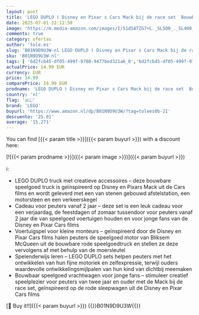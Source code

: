 ```yaml
---
layout: post
title: 'LEGO DUPLO ǀ Disney en Pixar s Cars Mack bij de race set  Bouwbaar Speelgoed voor Peuters met Rode Sleepwagen uit de Film  Cadeau voor 2 Jarigen en Ouder 10417'
date: 2025-07-01 22:12:58
image: 'https://m.media-amazon.com/images/I/51dSATZG7+L._SL500_._SL400_.jpg'
comments: true
category: ofertas
author: 'tole.es'
slug: 'B01N9D9U3W-nl LEGO DUPLO ǀ Disney en Pixar s Cars Mack bij de race set...'
sku: 'B01N9D9U3W-nl'
tags: [ '6d2fcb45-df05-499f-9780-9477bed321a6_0','6d2fcb45-df05-499f-9780-9477bed321a6_2601','6d2fcb45-df05-499f-9780-9477bed321a6_501','Arborist Merchandising Root','Bouw- & constructiespeelgoed','Educatief speelgoed','Montessori','Self Service','Sinterklaas','Special Features Stores','Speelgoed & spellen','Speelgoedbouwsets','lego','🇳🇱', ]
actualPrice: 14.99 EUR
currency: EUR
price: 14.99
comparePrice: 19.99 EUR
prodname: 'LEGO DUPLO ǀ Disney en Pixar s Cars Mack bij de race set  Bouwbaar Speelgoed voor Peuters met Rode Sleepwagen uit de Film  Cadeau voor 2 Jarigen en Ouder 10417'
country: 'nl'
flag: '🇳🇱'
brand: 'LEGO'
buyurl: 'https://www.amazon.nl/dp/B01N9D9U3W/?tag=tolees0b-21'
descuento: '25.01'
average: '15.271'
---
```


You can find [{{< param title >}}]({{< param buyurl >}}) with a discount here:

[![{{< param prodname >}}]({{< param image >}})]({{< param buyurl >}})

ℹ️:

- LEGO DUPLO truck met creatieve accessoires – deze bouwbare speelgoed truck is geïnspireerd op Disney en Pixars Mack uit de Cars films en wordt geleverd met een van stenen gebouwd afstelstation, een motorsteen en een verkeerskegel
- Cadeau voor peuters vanaf 2 jaar – deze set is een leuk cadeau voor een verjaardag, de feestdagen of zomaar tussendoor voor peuters vanaf 2 jaar die van speelgoed voertuigen houden en voor jonge fans van de Disney en Pixar Cars films
- Voertuigspel voor kleine monteurs – geïnspireerd door de Disney en Pixar Cars films halen peuters de speelgoed motor van Bliksem McQueen uit de bouwbare rode speelgoedtruck en stellen ze deze vervolgens af met behulp van de moersleutel
- Spelenderwijs leren – LEGO DUPLO sets helpen peuters met het ontwikkelen van hun fijne motoriek en zelfexpressie, terwijl ouders waardevolle ontwikkelingsmijlpalen van hun kind van dichtbij meemaken
- Bouwbaar speelgoed vrachtwagen voor jonge fans – stimuleer creatief speelplezier voor peuters van twee jaar en ouder met de Mack bij de race set, geïnspireerd op de rode sleepwagen uit de Disney en Pixar Cars films

[🛒 Buy it!!]({{< param buyurl >}})
{{<world>}}B01N9D9U3W{{</world>}}
